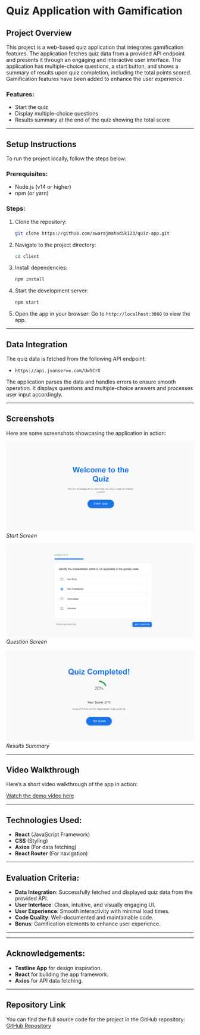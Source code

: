 # Quiz Application with Gamification

## Project Overview

This project is a web-based quiz application that integrates gamification features. The application fetches quiz data from a provided API endpoint and presents it through an engaging and interactive user interface. The application has multiple-choice questions, a start button, and shows a summary of results upon quiz completion, including the total points scored. Gamification features have been added to enhance the user experience.

### Features:

- Start the quiz
- Display multiple-choice questions
- Results summary at the end of the quiz showing the total score

---

## Setup Instructions

To run the project locally, follow the steps below:

### Prerequisites:

- Node.js (v14 or higher)
- npm (or yarn)

### Steps:

1. Clone the repository:

   ```bash
   git clone https://github.com/swarajmahadik123/quiz-app.git
   ```

2. Navigate to the project directory:

   ```bash
   cd client
   ```

3. Install dependencies:

   ```bash
   npm install
   ```

4. Start the development server:

   ```bash
   npm start
   ```

5. Open the app in your browser:
   Go to `http://localhost:3000` to view the app.

---

## Data Integration

The quiz data is fetched from the following API endpoint:

- `https://api.jsonserve.com/Uw5CrX`

The application parses the data and handles errors to ensure smooth operation. It displays questions and multiple-choice answers and processes user input accordingly.

---

## Screenshots

Here are some screenshots showcasing the application in action:

![Quiz Start](./client/src/assets/screenshots/start-quiz.png)
_Start Screen_

![Quiz Question](./client/src/assets/screenshots/question-screen.png)
_Question Screen_

![Quiz Results](./client/src/assets/screenshots/quiz-results.png)
_Results Summary_

---

## Video Walkthrough

Here’s a short video walkthrough of the app in action:

[Watch the demo video here](./client/src/assets/videos/quiz-app-demo.mp4)

---

## Technologies Used:

- **React** (JavaScript Framework)
- **CSS** (Styling)
- **Axios** (For data fetching)
- **React Router** (For navigation)

---

## Evaluation Criteria:

- **Data Integration**: Successfully fetched and displayed quiz data from the provided API.
- **User Interface**: Clean, intuitive, and visually engaging UI.
- **User Experience**: Smooth interactivity with minimal load times.
- **Code Quality**: Well-documented and maintainable code.
- **Bonus**: Gamification elements to enhance user experience.

---

---

## Acknowledgements:

- **Testline App** for design inspiration.
- **React** for building the app framework.
- **Axios** for API data fetching.

---

## Repository Link

You can find the full source code for the project in the GitHub repository:  
[GitHub Repository](https://github.com/swarajmahadik123/quiz-app)
